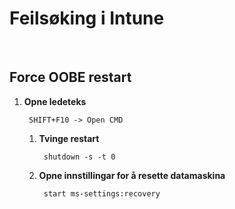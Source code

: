 # Feilsøking i Intune
&nbsp;


## Force OOBE restart
1. **Opne ledeteks**
            
        SHIFT+F10 -> Open CMD

    1. **Tvinge restart**

            shutdown -s -t 0

    1. **Opne innstillingar for å resette datamaskina**
            
            start ms-settings:recovery

